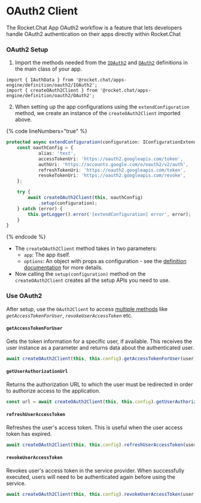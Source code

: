 # OAuth2 Client

The Rocket.Chat App OAuth2 workflow is a feature that lets developers handle OAuth2 authentication on their apps directly within Rocket.Chat

### OAuth2 Setup

1. Import the methods needed from the [`IOAuth2`](https://rocketchat.github.io/Rocket.Chat.Apps-engine/modules/oauth2\_ioauth2.html) and [`OAuth2`](https://rocketchat.github.io/Rocket.Chat.Apps-engine/modules/oauth2\_oauth2.html) definitions in the main class of your app.

```
import { IAuthData } from '@rocket.chat/apps-engine/definition/oauth2/IOAuth2';
import { createOAuth2Client } from '@rocket.chat/apps-engine/definition/oauth2/OAuth2';
```

2. When setting up the app configurations using the `extendConfiguration` method, we create an instance of the `createOAuth2Client` imported above.

{% code lineNumbers="true" %}
```typescript
protected async extendConfiguration(configuration: IConfigurationExtend): Promise<void> {
    const oauthConfig = {
            alias: 'test',
            accessTokenUri: 'https://oauth2.googleapis.com/token',
            authUri: 'https://accounts.google.com/o/oauth2/v2/auth',
            refreshTokenUri: 'https://oauth2.googleapis.com/token',
            revokeTokenUri: 'https://oauth2.googleapis.com/revoke',
    };

    try {
        await createOAuth2Client(this, oauthConfig)
            .setup(configuration);
    } catch (error) {
        this.getLogger().error('[extendConfiguration] error', error);
    }
}
```
{% endcode %}

* The `createOAuth2Client` method takes in two parameters:
  * `app`: The app itself.
  * `options`: An object with props as configuration - see the [definition documentation](https://rocketchat.github.io/Rocket.Chat.Apps-engine/interfaces/oauth2\_ioauth2.ioauth2clientoptions.html) for more details.
* Now calling the `setup(configuration)` method on the `createOAuth2Client` creates all the setup APIs you need to use.

### Use OAuth2

After setup, use the `OAuth2Client` to access [multiple methods](https://rocketchat.github.io/Rocket.Chat.Apps-engine/interfaces/oauth2\_ioauth2.ioauth2client.html) like _`getAccessTokenForUser`_, _`revokeUserAccessToken`_ etc.

#### `getAccessTokenForUser`

Gets the token information for a specific user, if available. This receives the user instance as a parameter and returns data about the authenticated user.

```typescript
await createOAuth2Client(this, this.config).getAccessTokenForUser(user);
```

#### `getUserAuthorizationUrl`

Returns the authorization URL to which the user must be redirected in order to authorize access to the application.

```typescript
const url = await createOAuth2Client(this, this.config).getUserAuthorizationUrl(user);
```

#### `refreshUserAccessToken`

Refreshes the user's access token. This is useful when the user access token has expired.

```typescript
await createOAuth2Client(this, this.config).refreshUserAccessToken(user, persis);
```

#### `revokeUserAccessToken`

Revokes user's access token in the service provider. When successfully executed, users will need to be authenticated again before using the service.

```typescript
await createOAuth2Client(this, this.config).revokeUserAccessToken(user, persis);
```
